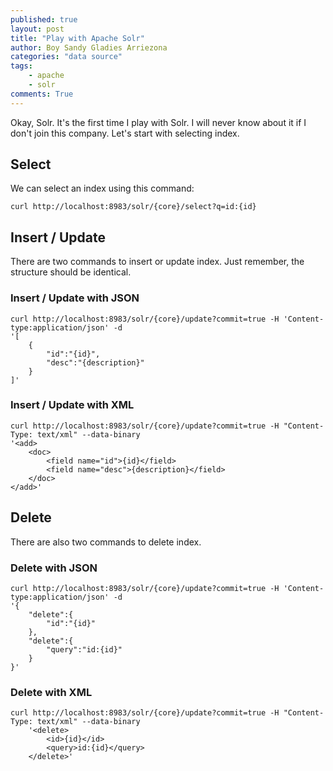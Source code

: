 ```yaml
---
published: true
layout: post
title: "Play with Apache Solr"
author: Boy Sandy Gladies Arriezona
categories: "data source"
tags:
    - apache
    - solr
comments: True
---
```


Okay, Solr. It's the first time I play with Solr. I will never know about it if I don't join this company. Let's start with selecting index.

## Select

We can select an index using this command:

``` shell
curl http://localhost:8983/solr/{core}/select?q=id:{id}
```

## Insert / Update

There are two commands to insert or update index. Just remember, the structure should be identical.

### Insert / Update with JSON

``` shell
curl http://localhost:8983/solr/{core}/update?commit=true -H 'Content-type:application/json' -d 
'[
    { 
        "id":"{id}",
        "desc":"{description}"
    }
]'
```

### Insert / Update with XML

``` shell
curl http://localhost:8983/solr/{core}/update?commit=true -H "Content-Type: text/xml" --data-binary 
'<add>
    <doc>
        <field name="id">{id}</field>
        <field name="desc">{description}</field>
    </doc>
</add>'
```

## Delete

There are also two commands to delete index.

### Delete with JSON

``` shell
curl http://localhost:8983/solr/{core}/update?commit=true -H 'Content-type:application/json' -d 
'{
    "delete":{
        "id":"{id}"
    },
    "delete":{
        "query":"id:{id}"
    }
}'
```

### Delete with XML

``` shell
curl http://localhost:8983/solr/{core}/update?commit=true -H "Content-Type: text/xml" --data-binary 
    '<delete>
        <id>{id}</id>
        <query>id:{id}</query>
    </delete>'
```
